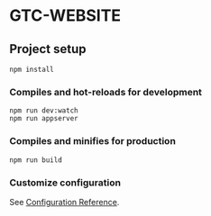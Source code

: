 # GTC-WEBSITE

## Project setup
```
npm install
```

### Compiles and hot-reloads for development
```
npm run dev:watch
npm run appserver

```

### Compiles and minifies for production
```
npm run build
```

### Customize configuration
See [Configuration Reference](https://cli.vuejs.org/config/).
